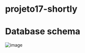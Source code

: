 # projeto17-shortly
# Database schema
![image](https://user-images.githubusercontent.com/83618808/221424205-9bf665b9-739f-4cde-9c87-f6739b4d4f46.png)
